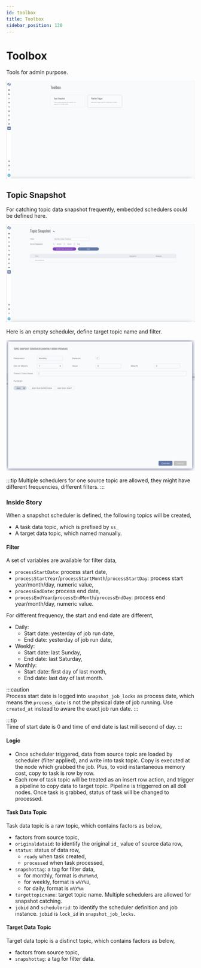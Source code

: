 ```yaml
---
id: toolbox  
title: Toolbox  
sidebar_position: 130
---
```


# Toolbox

Tools for admin purpose.

![Toolbox Index](images/toolbox.png)

## Topic Snapshot

For catching topic data snapshot frequently, embedded schedulers could be defined here.

![Topic Snapshot](images/topic-snapshot.png)

Here is an empty scheduler, define target topic name and filter.

![Topic Snapshot Scheduler](images/topic-snapshot-scheduler.png)

:::tip
Multiple schedulers for one source topic are allowed, they might have different frequencies, different filters.
:::

### Inside Story

When a snapshot scheduler is defined, the following topics will be created,

- A task data topic, which is prefixed by `ss_`
- A target data topic, which named manually.

#### Filter

A set of variables are available for filter data,

- `processStartDate`: process start date,
- `processStartYear`/`processStartMonth`/`processStartDay`: process start year/month/day, numeric value,
- `processEndDate`: process end date,
- `processEndYear`/`processEndMonth`/`processEndDay`: process end year/month/day, numeric value.

For different frequency, the start and end date are different,

- Daily:
	- Start date: yesterday of job run date,
	- End date: yesterday of job run date,
- Weekly:
	- Start date: last Sunday,
	- End date: last Saturday,
- Monthly:
	- Start date: first day of last month,
	- End date: last day of last month.

:::caution  
Process start date is logged into `snapshot_job_locks` as process date, which means the `process_date` is not the physical date of job
running. Use `created_at` instead to aware the exact job run date.
:::

:::tip  
Time of start date is 0 and time of end date is last millisecond of day.
:::

#### Logic

- Once scheduler triggered, data from source topic are loaded by scheduler (filter applied), and write into task topic. Copy is executed at
  the node which grabbed the job. Plus, to void instantaneous memory cost, copy to task is row by row.
- Each row of task topic will be treated as an insert row action, and trigger a pipeline to copy data to target topic. Pipeline is
  triggerred on all doll nodes. Once task is grabbed, status of task will be changed to processed.

#### Task Data Topic

Task data topic is a raw topic, which contains factors as below,

- factors from source topic,
- `originaldataid`: to identify the original `id_` value of source data row,
- `status`: status of data row,
	- `ready` when task created,
	- `processed` when task processed,
- `snapshottag`: a tag for filter data,
	- for monthly, format is `d%Y%m%d`,
	- for weekly, format is `w%Y%U`,
	- for daily, format is `m%Y%m`
- `targettopicname`: target topic name. Multiple schedulers are allowed for snapshot catching.
- `jobid` and `schedulerid`: to identify the scheduler definition and job instance. `jobid` is `lock_id` in `snapshot_job_locks`.

#### Target Data Topic

Target data topic is a distinct topic, which contains factors as below,

- factors from source topic,
- `snapshottag`: a tag for filter data.

